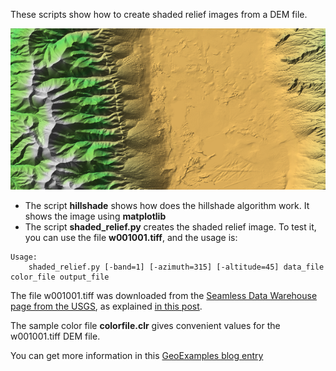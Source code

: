 These scripts show how to create shaded relief images from a DEM file.

![The resulting image](shaded.png)

* The script **hillshade** shows how does the hillshade algorithm work. It shows the image using **matplotlib**
* The script **shaded_relief.py** creates the shaded relief image. To test it, you can use the file **w001001.tiff**, and the usage is:

```
Usage:
    shaded_relief.py [-band=1] [-azimuth=315] [-altitude=45] data_file color_file output_file
```

The file w001001.tiff was downloaded from the [Seamless Data Warehouse page from the USGS](http://seamless.usgs.gov/website/seamless/viewer.htm), as explained [in this post](http://geoexamples.blogspot.com/2012/02/raster-classification-with-gdal-python.html).

The sample color file **colorfile.clr** gives convenient values for the w001001.tiff DEM file.

You can get more information in this [GeoExamples blog entry](http://geoexamples.blogspot.com/2014/03/shaded-relief-images-using-gdal-python.html)